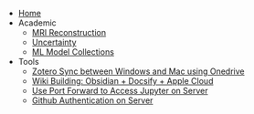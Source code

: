* [Home](README.md)
* Academic
	* [MRI Reconstruction](MRI/MRI_Recon_ReadingList.md)
	* [Uncertainty](Uncertainty/Uncertainty_Readinglist.md)
	* [ML Model Collections](Model/Model_Readinglist.md)
* Tools
	* [Zotero Sync between Windows and Mac using Onedrive](Tools/Zotero-Onedrive.md)
	* [Wiki Building: Obsidian + Docsify + Apple Cloud](Tools/ODA.md)
	* [Use Port Forward to Access Jupyter on Server](Tools/w7830-Jupyter.md)
	* [Github Authentication on Server](Tools/git_auth.md)
	